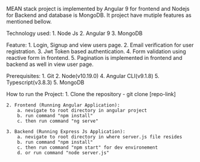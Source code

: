 MEAN stack project is implemented by Angular 9 for frontend and Nodejs for Backend and database is MongoDB. It project have mutiple features as mentioned bellow.

Technology used:
    1. Node Js
    2. Angular 9
    3. MongoDB

Feature:
    1. Login, Signup and view users page.
    2. Email verification for user registration.
    3. Jwt Token based authentication.
    4. Form validation using reactive form in frontend.
    5. Pagination is implemented in frontend and backend as well in view user page.

Prerequisites:
    1. Git
    2. Node(v10.19.0)
    4. Angular CLI(v9.1.8)
    5. Typescript(v3.8.3)
    5. MongoDB

How to run the Project:
    1. Clone the repository - git clone [repo-link]

    2. Frontend (Running Angular Application):
        a. nevigate to root directory in angular project
        b. run command "npm install"
        c. then run command "ng serve"

    3. Backend (Running Express Js Application):
        a. nevigate to root directory in where server.js file resides
        b. run command "npm install"
        c. then run command "npm start" for dev environement
        d. or run command "node server.js"


